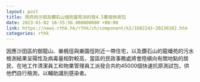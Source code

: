 ```yaml
---
layout: post
title: 政府向沙田及鑽石山個別屋苑派約發4.5萬個快測包
date: 2023-01-02 16:55:56.000000000 +08:00
link: https://news.rthk.hk/rthk/ch/component/k2/1682243-20230102.htm
categories: rthk
---
```


因應沙田區的御龍山、樂楓徑與樂園徑附近一帶住宅，以及鑽石山的龍蟠苑的污水檢測結果呈陽性及病毒量相對較高，當區的民政事務處將會陸續向有關地點的居民、在地工作清潔員工和物業管理員工派發合共約45000個快速抗原測試包，供他們自行檢測，以輔助識別感染者。
